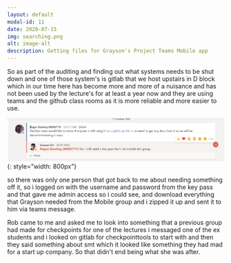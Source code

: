 ```yaml
---
layout: default
modal-id: 11
date: 2020-07-15
img: searching.png
alt: image-alt
description: Getting files for Grayson's Project Teams Mobile app
---
```


So as part of the auditing and finding out what systems needs to be shut down and one of those system's is gitlab that we host upstairs in D block which in our time here has become more and more of a nuisance and has not been used by the lecture's for at least a year now and they are using teams and the github class rooms as it is more reliable and more easier to use.

![alt text]( img/teamsMessage.png ){: style="width: 800px"}

so there was only one person that got back to me about needing something off it, so i logged on with the username and password from the key pass and that gave me admin access so i could see, and download everything that Grayson needed from the Mobile group and i zipped it up and sent it to him via teams message.

Rob came to me and asked me to look into something that a previous group had made for checkpoints for one of the lectures i messaged one of the ex students and i looked on gitlab for checkpointtools to start with and then they said something about smt which it looked like something they had mad for a start up company. So that didn't end being what she was after. 
